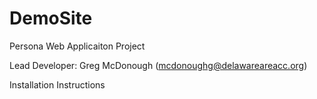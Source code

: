 # DemoSite
Persona Web Applicaiton Project

Lead Developer: Greg McDonough (mcdonoughg@delawareareacc.org)

Installation Instructions


